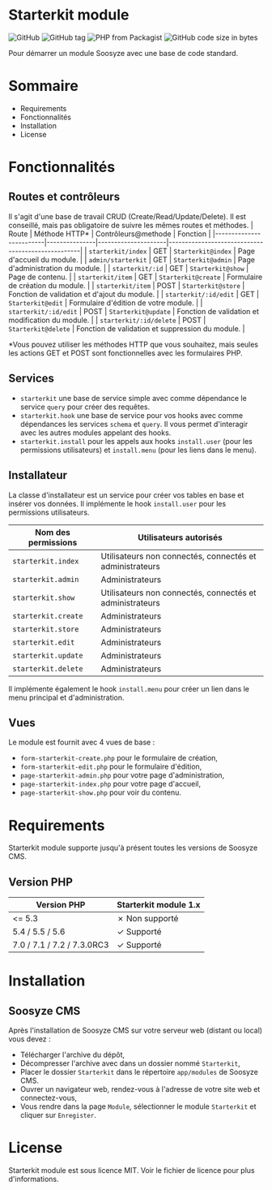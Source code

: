 # Starterkit module

![GitHub](https://img.shields.io/github/license/soosyze/starterkit-module.svg)
![GitHub tag](https://img.shields.io/github/tag/soosyze/starterkit-module.svg)
![PHP from Packagist](https://img.shields.io/badge/php-%3E%3D5.4-blue.svg)
![GitHub code size in bytes](https://img.shields.io/github/languages/code-size/soosyze/starterkit-module.svg)

Pour démarrer un module Soosyze avec une base de code standard.

# Sommaire

* Requirements
* Fonctionnalités
* Installation
* License

# Fonctionnalités

## Routes et contrôleurs

Il s'agit d'une base de travail CRUD (Create/Read/Update/Delete). Il est conseillé, mais pas obligatoire de suivre les mêmes routes et méthodes.
| Route                   | Méthode HTTP* | Contrôleurs@methode | Fonction                                          |
|-------------------------|---------------|---------------------|---------------------------------------------------|
| `starterkit/index`      | GET           | `Starterkit@index`  | Page d'accueil du module.                         |
| `admin/starterkit`      | GET           | `Starterkit@admin`  | Page d'administration du module.                  |
| `starterkit/:id`        | GET           | `Starterkit@show`   | Page de contenu.                                  |
| `starterkit/item`       | GET           | `Starterkit@create` | Formulaire de création du module.                 |
| `starterkit/item`       | POST          | `Starterkit@store`  | Fonction de validation et d'ajout du module.      |
| `starterkit/:id/edit`   | GET           | `Starterkit@edit`   | Formulaire d'édition de votre module.             |
| `starterkit/:id/edit`   | POST          | `Starterkit@update` | Fonction de validation et modification du module. |
| `starterkit/:id/delete` | POST          | `Starterkit@delete` | Fonction de validation et suppression du module.  |

*Vous pouvez utiliser les méthodes HTTP que vous souhaitez, mais seules les actions GET et POST sont fonctionnelles avec les formulaires PHP.

## Services

* `starterkit` une base de service simple avec comme dépendance le service `query` pour créer des requêtes.
* `starterkit.hook` une base de service pour vos hooks avec comme dépendances les services `schema` et `query`. Il vous permet d'interagir avec les autres modules appelant des hooks.
* `starterkit.install` pour les appels aux hooks `install.user` (pour les permissions utilisateurs) et `install.menu` (pour les liens dans le menu).

## Installateur

La classe d'installateur est un service pour créer vos tables en base et insérer vos données.
Il implémente le hook `install.user` pour les permissions utilisateurs.

| Nom des permissions   | Utilisateurs autorisés                                    |
|-----------------------|-----------------------------------------------------------|
| `starterkit.index `   | Utilisateurs non connectés, connectés et administrateurs  |
| `starterkit.admin`    | Administrateurs                                           |
| `starterkit.show`     | Utilisateurs non connectés, connectés et administrateurs  |
| `starterkit.create`   | Administrateurs                                           |
| `starterkit.store`    | Administrateurs                                           |
| `starterkit.edit`     | Administrateurs                                           |
| `starterkit.update`   | Administrateurs                                           |
| `starterkit.delete`   | Administrateurs                                           |

Il implémente également le hook `install.menu` pour créer un lien dans le menu principal et d'administration.

## Vues

Le module est fournit avec 4 vues de base :
* `form-starterkit-create.php` pour le formulaire de création,
* `form-starterkit-edit.php` pour le formulaire d'édition,
* `page-starterkit-admin.php` pour votre page d'administration,
* `page-starterkit-index.php` pour votre page d'accueil,
* `page-starterkit-show.php` pour voir du contenu.

# Requirements

Starterkit module supporte jusqu'à présent toutes les versions de Soosyze CMS.

## Version PHP

| Version PHP                | Starterkit module 1.x |
|----------------------------|-----------------------|
| <= 5.3                     | ✗ Non supporté       |
| 5.4 / 5.5 / 5.6            | ✓ Supporté           |
| 7.0 / 7.1 / 7.2 / 7.3.0RC3 | ✓ Supporté           |

# Installation

## Soosyze CMS

Après l'installation de Soosyze CMS sur votre serveur web (distant ou local) vous devez : 
* Télécharger l'archive du dépôt, 
* Décompresser l'archive avec dans un dossier nommé `Starterkit`, 
* Placer le dossier `Starterkit` dans le répertoire `app/modules` de Soosyze CMS. 
* Ouvrer un navigateur web, rendez-vous à l'adresse de votre site web et connectez-vous, 
* Vous rendre dans la page `Module`, sélectionner le module `Starterkit` et cliquer sur `Enregister`.

# License

Starterkit module est sous licence MIT. Voir le fichier de licence pour plus d'informations.